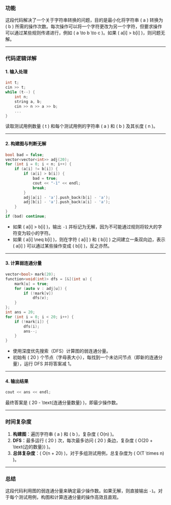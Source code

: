 ### 功能
这段代码解决了一个关于字符串转换的问题，目的是最小化将字符串 \( a \) 转换为 \( b \) 所需的操作次数。每次操作可以将一个字符更改为另一个字符，但要求操作可以通过某些规则传递进行，例如 \( a \to b \to c \)。如果 \( a[i] > b[i] \)，则问题无解。

---

### 代码逻辑详解

#### 1. **输入处理**
```cpp
int t;
cin >> t;
while (t--) {
    int n;
    string a, b;
    cin >> n >> a >> b;
    ...
}
```
读取测试用例数量 \( t \) 和每个测试用例的字符串 \( a \) 和 \( b \) 及其长度 \( n \)。

---

#### 2. **构建图与判断无解**
```cpp
bool bad = false;
vector<vector<int>> adj(20);
for (int i = 0; i < n; i++) {
    if (a[i] != b[i]) {
        if (a[i] > b[i]) {
            bad = true;
            cout << "-1" << endl;
            break;
        }
        adj[a[i] - 'a'].push_back(b[i] - 'a');
        adj[b[i] - 'a'].push_back(a[i] - 'a');
    }
}
if (bad) continue;
```

- 如果 \( a[i] > b[i] \)，输出 `-1` 并标记为无解，因为不可能通过规则将较大的字符变为较小的字符。
- 如果 \( a[i] \neq b[i] \)，则在字符 \( a[i] \) 和 \( b[i] \) 之间建立一条双向边，表示 \( a[i] \) 可以通过某些操作变成 \( b[i] \)，反之亦然。

---

#### 3. **计算弱连通分量**
```cpp
vector<bool> mark(20);
function<void(int)> dfs = [&](int u) {
    mark[u] = true;
    for (auto v : adj[u]) {
        if (!mark[v])
            dfs(v);
    }
};
int ans = 20;
for (int i = 0; i < 20; i++) {
    if (!mark[i]) {
        dfs(i);
        ans--;
    }
}
```

- 使用深度优先搜索（DFS）计算图的弱连通分量。
- 初始有 \( 20 \) 个节点（字母表大小），每找到一个未访问节点（即新的连通分量），运行 DFS 并将答案减 1。

---

#### 4. **输出结果**
```cpp
cout << ans << endl;
```

最终答案是 \( 20 - \text{连通分量数量} \)，即最少操作数。

---

### 时间复杂度
1. **构建图**：遍历字符串 \( a \) 和 \( b \)，复杂度 \( O(n) \)。
2. **DFS**：最多运行 \( 20 \) 次，每次最多访问 \( 20 \) 条边，复杂度 \( O(20 + \text{边的数量}) \)。
3. **总体复杂度**：\( O(n + 20) \)，对于多组测试用例，总复杂度为 \( O(T \times n) \)。

---

### 总结
这段代码利用图的弱连通分量来确定最少操作数。如果无解，则直接输出 `-1`。对于每个测试用例，构图和计算连通分量的操作高效且直观。